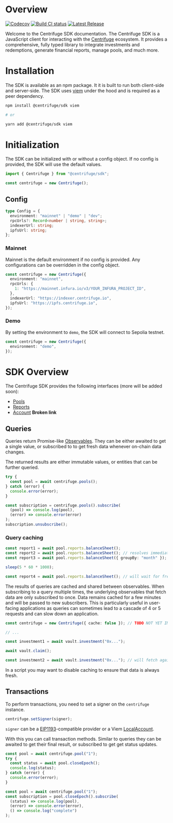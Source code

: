 # Overview

[![Codecov](https://codecov.io/gh/centrifuge/sdk/graph/badge.svg?token=Q2yU8QfefP)](https://codecov.io/gh/centrifuge/sdk) [![Build CI status](https://github.com/centrifuge/sdk/actions/workflows/build-test-report.yml/badge.svg)](https://github.com/centrifuge/sdk/actions/workflows/build-test-report.yml) [![Latest Release](https://img.shields.io/github/v/release/centrifuge/sdk?sort=semver)](https://github.com/centrifuge/sdk/releases/latest)

Welcome to the Centrifuge SDK documentation. The Centrifuge SDK is a JavaScript client for interacting with the [Centrifuge](https://centrifuge.io) ecosystem. It provides a comprehensive, fully typed library to integrate investments and redemptions, generate financial reports, manage pools, and much more.

# Installation

The SDK is available as an npm package. It it is built to run both client-side and server-side. The SDK uses [viem](https://viem.sh/) under the hood and is required as a peer dependency.

```bash
npm install @centrifuge/sdk viem

# or

yarn add @centrifuge/sdk viem
```

# Initialization

The SDK can be initialized with or without a config object. If no config is provided, the SDK will use the default values.

```typescript
import { Centrifuge } from "@centrifuge/sdk";

const centrifuge = new Centrifuge();
```

## Config

```typescript
type Config = {
  environment: "mainnet" | "demo" | "dev";
  rpcUrls?: Record<number | string, string>;
  indexerUrl: string;
  ipfsUrl: string;
};
```

### Mainnet

Mainnet is the default environment if no config is provided. Any configurations can be overridden in the config object.

```typescript
const centrifuge = new Centrifuge({
  environment: "mainnet",
  rpcUrls: {
    1: "https://mainnet.infura.io/v3/YOUR_INFURA_PROJECT_ID",
  },
  indexerUrl: "https://indexer.centrifuge.io",
  ipfsUrl: "https://ipfs.centrifuge.io",
});
```

### Demo

By setting the environment to `demo`, the SDK will connect to Sepolia testnet.

```typescript
const centrifuge = new Centrifuge({
  environment: "demo",
});
```

# SDK Overview

The Centrifuge SDK provides the following interfaces (more will be added soon):

- [Pools](/developer/centrifuge-sdk/pools)
- [Reports](/developer/centrifuge-sdk/reports)
- [Account](/developer/centrifuge-sdk/account) **Broken link**

## Queries

Queries return Promise-like [Observables](https://rxjs.dev/guide/observable). They can be either awaited to get a single value, or subscribed to to get fresh data whenever on-chain data changes.

The returned results are either immutable values, or entities that can be further queried.

```ts
try {
  const pool = await centrifuge.pools();
} catch (error) {
  console.error(error);
}
```

```js
const subscription = centrifuge.pools().subscribe(
  (pool) => console.log(pool),
  (error) => console.error(error)
);
subscription.unsubscribe();
```

### Query caching

```ts
const report1 = await pool.reports.balanceSheet();
const report2 = await pool.reports.balanceSheet(); // resolves immediately
const report3 = await pool.reports.balanceSheet({ groupBy: "month" }); // also resolves immediately as it doesn't need to fetch new data

sleep(5 * 60 * 1000);

const report4 = await pool.reports.balanceSheet(); // will wait for fresh data
```

The results of queries are cached and shared between observables. When subscribing to a query multiple times, the underlying observables that fetch data are only subscribed to once. Data remains cached for a few minutes and will be passed to new subscribers. This is particularly useful in user-facing applications as queries can sometimes lead to a cascade of 4 or 5 requests and can slow down an application.

```ts
const centrifuge = new Centrifuge({ cache: false }); // TODO NOT YET IMPLEMENTED

// ...

const investment1 = await vault.investment("0x...");

await vault.claim();

const investment2 = await vault.investment("0x..."); // will fetch again
```

In a script you may want to disable caching to ensure that data is always fresh.

## Transactions

To perform transactions, you need to set a signer on the `centrifuge` instance.

```js
centrifuge.setSigner(signer);
```

`signer` can be a [EIP1193](https://eips.ethereum.org/EIPS/eip-1193)-compatible provider or a Viem [LocalAccount](https://viem.sh/docs/accounts/local).

With this you can call transaction methods. Similar to queries they can be awaited to get their final result, or subscribed to get get status updates.

```ts
const pool = await centrifuge.pool("1");
try {
  const status = await pool.closeEpoch();
  console.log(status);
} catch (error) {
  console.error(error);
}
```

```js
const pool = await centrifuge.pool("1");
const subscription = pool.closeEpoch().subscribe(
  (status) => console.log(pool),
  (error) => console.error(error),
  () => console.log("complete")
);
```
